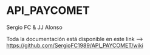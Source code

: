 # API_PAYCOMET
Sergio FC &amp; JJ Alonso

Toda la documentación está disponible en este link --> https://github.com/SergioFC1989/API_PAYCOMET/wiki
